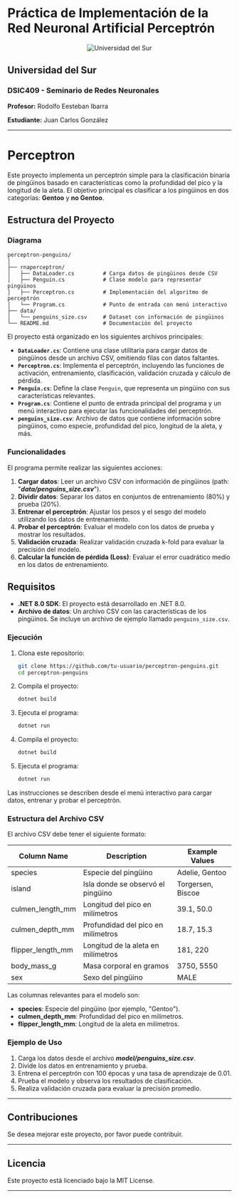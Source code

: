 # Práctica de Implementación de la Red Neuronal Artificial Perceptrón

<p align="center">
  <img src="https://d2j6dbq0eux0bg.cloudfront.net/images/43093237/3601039288.png" alt="Universidad del Sur">
</p>

## Universidad del Sur

### DSIC409 - Seminario de Redes Neuronales

**Profesor:** Rodolfo Eesteban Ibarra

**Estudiante:** Juan Carlos González

---

# Perceptron

Este proyecto implementa un perceptrón simple para la clasificación binaria de pingüinos basado en características como la profundidad del pico y la longitud de la aleta. El objetivo principal es clasificar a los pingüinos en dos categorías: **Gentoo** y **no Gentoo**.

## Estructura del Proyecto

### Diagrama
```text
perceptron-penguins/
│
├── rnaperceptron/
│   ├── DataLoader.cs         # Carga datos de pingüinos desde CSV
│   ├── Penguin.cs            # Clase modelo para representar pingüinos
│   ├── Perceptron.cs         # Implementación del algoritmo de perceptrón
│   └── Program.cs            # Punto de entrada con menú interactivo
├── data/
│   └── penguins_size.csv     # Dataset con información de pingüinos
└── README.md                 # Documentación del proyecto
```

El proyecto está organizado en los siguientes archivos principales:

- **`DataLoader.cs`**: Contiene una clase utilitaria para cargar datos de pingüinos desde un archivo CSV, omitiendo filas con datos faltantes.
- **`Perceptron.cs`**: Implementa el perceptrón, incluyendo las funciones de activación, entrenamiento, clasificación, validación cruzada y cálculo de pérdida.
- **`Penguin.cs`**: Define la clase `Penguin`, que representa un pingüino con sus características relevantes.
- **`Program.cs`**: Contiene el punto de entrada principal del programa y un menú interactivo para ejecutar las funcionalidades del perceptrón.
- **`penguins_size.csv`**: Archivo de datos que contiene información sobre pingüinos, como especie, profundidad del pico, longitud de la aleta, y más.

### Funcionalidades

El programa permite realizar las siguientes acciones:

1. **Cargar datos**: Leer un archivo CSV con información de pingüinos (path: "**_data/penguins_size.csv_**").
2. **Dividir datos**: Separar los datos en conjuntos de entrenamiento (80%) y prueba (20%).
3. **Entrenar el perceptrón**: Ajustar los pesos y el sesgo del modelo utilizando los datos de entrenamiento.
4. **Probar el perceptrón**: Evaluar el modelo con los datos de prueba y mostrar los resultados.
5. **Validación cruzada**: Realizar validación cruzada k-fold para evaluar la precisión del modelo.
6. **Calcular la función de pérdida (Loss)**: Evaluar el error cuadrático medio en los datos de entrenamiento.

## Requisitos

- **.NET 8.0 SDK**: El proyecto está desarrollado en .NET 8.0.
- **Archivo de datos**: Un archivo CSV con las características de los pingüinos. Se incluye un archivo de ejemplo llamado `penguins_size.csv`.

### Ejecución

1. Clona este repositorio:
   ```bash
   git clone https://github.com/tu-usuario/perceptron-penguins.git
   cd perceptron-penguins
   ```

2. Compila el proyecto:
   ```bash
   dotnet build
   ```

3. Ejecuta el programa:
   ```bash
   dotnet run
   ```

2. Compila el proyecto:
   ```bash
   dotnet build
   ```
   
3. Ejecuta el programa:
   ```bash
   dotnet run
   ```

Las instrucciones se describen desde el menú interactivo para cargar datos, entrenar y probar el perceptrón.

### Estructura del Archivo CSV
El archivo CSV debe tener el siguiente formato:

| Column Name | Description | Example Values |
|------------|-------------|---------------|
| species | Especie del pingüino | Adelie, Gentoo |
| island | Isla donde se observó el pingüino | Torgersen, Biscoe |
| culmen_length_mm | Longitud del pico en milímetros | 39.1, 50.0 |
| culmen_depth_mm | Profundidad del pico en milímetros | 18.7, 15.3 |
| flipper_length_mm | Longitud de la aleta en milímetros | 181, 220 |
| body_mass_g | Masa corporal en gramos | 3750, 5550 |
| sex | Sexo del pingüino | MALE


Las columnas relevantes para el modelo son:

- **species**: Especie del pingüino (por ejemplo, "Gentoo").
- **culmen_depth_mm**: Profundidad del pico en milímetros.
- **flipper_length_mm**: Longitud de la aleta en milímetros.

### Ejemplo de Uso
1. Carga los datos desde el archivo **_model/penguins_size.csv_**.
2. Divide los datos en entrenamiento y prueba.
3. Entrena el perceptrón con 100 épocas y una tasa de aprendizaje de 0.01.
4. Prueba el modelo y observa los resultados de clasificación.
5. Realiza validación cruzada para evaluar la precisión promedio.

---

## Contribuciones
Se desea mejorar este proyecto, por favor puede contribuir.

---

## Licencia
Este proyecto está licenciado bajo la MIT License.

---   